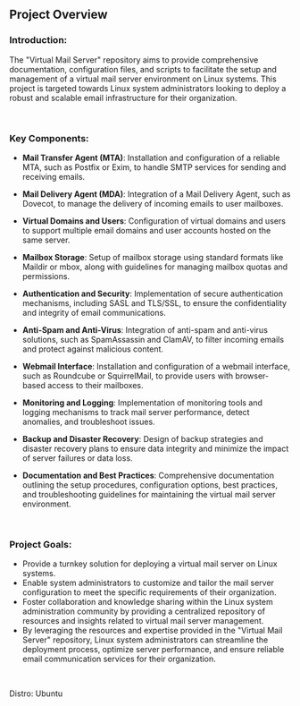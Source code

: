 ## Project Overview

### Introduction:
The "Virtual Mail Server" repository aims to provide comprehensive documentation, configuration files, and scripts to facilitate the setup and management of a virtual mail server environment on Linux systems. This project is targeted towards Linux system administrators looking to deploy a robust and scalable email infrastructure for their organization.

<br>

### Key Components:

- <b>Mail Transfer Agent (MTA)</b>: Installation and configuration of a reliable MTA, such as Postfix or Exim, to handle SMTP services for sending and receiving emails.

- <b>Mail Delivery Agent (MDA)</b>: Integration of a Mail Delivery Agent, such as Dovecot, to manage the delivery of incoming emails to user mailboxes.

- <b>Virtual Domains and Users</b>: Configuration of virtual domains and users to support multiple email domains and user accounts hosted on the same server.

- <b>Mailbox Storage</b>: Setup of mailbox storage using standard formats like Maildir or mbox, along with guidelines for managing mailbox quotas and permissions.

- <b>Authentication and Security</b>: Implementation of secure authentication mechanisms, including SASL and TLS/SSL, to ensure the confidentiality and integrity of email communications.

- <b>Anti-Spam and Anti-Virus</b>: Integration of anti-spam and anti-virus solutions, such as SpamAssassin and ClamAV, to filter incoming emails and protect against malicious content.

- <b>Webmail Interface</b>: Installation and configuration of a webmail interface, such as Roundcube or SquirrelMail, to provide users with browser-based access to their mailboxes.

- <b>Monitoring and Logging</b>: Implementation of monitoring tools and logging mechanisms to track mail server performance, detect anomalies, and troubleshoot issues.

- <b>Backup and Disaster Recovery</b>: Design of backup strategies and disaster recovery plans to ensure data integrity and minimize the impact of server failures or data loss.

- <b>Documentation and Best Practices</b>: Comprehensive documentation outlining the setup procedures, configuration options, best practices, and troubleshooting guidelines for maintaining the virtual mail server environment.

<br>

### Project Goals:

- Provide a turnkey solution for deploying a virtual mail server on Linux systems.
- Enable system administrators to customize and tailor the mail server configuration to meet the specific requirements of their organization.
- Foster collaboration and knowledge sharing within the Linux system administration community by providing a centralized repository of resources and insights related to virtual mail server management.
- By leveraging the resources and expertise provided in the "Virtual Mail Server" repository, Linux system administrators can streamline the deployment process, optimize server performance, and ensure reliable email communication services for their organization.

<br>

Distro: Ubuntu
